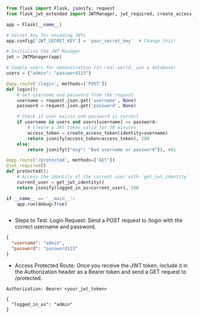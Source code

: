 ```python

from flask import Flask, jsonify, request
from flask_jwt_extended import JWTManager, jwt_required, create_access_token, get_jwt_identity

app = Flask(__name__)

# Secret key for encoding JWTs
app.config['JWT_SECRET_KEY'] = 'your_secret_key'  # Change this!

# Initialize the JWT Manager
jwt = JWTManager(app)

# Sample users for demonstration (In real-world, use a database)
users = {"admin": "password123"}

@app.route('/login', methods=['POST'])
def login():
    # Get username and password from the request
    username = request.json.get('username', None)
    password = request.json.get('password', None)

    # Check if user exists and password is correct
    if username in users and users[username] == password:
        # Create a JWT token valid for 30 minutes
        access_token = create_access_token(identity=username)
        return jsonify(access_token=access_token), 200
    else:
        return jsonify({"msg": "Bad username or password"}), 401

@app.route('/protected', methods=['GET'])
@jwt_required()
def protected():
    # Access the identity of the current user with `get_jwt_identity`
    current_user = get_jwt_identity()
    return jsonify(logged_in_as=current_user), 200

if __name__ == '__main__':
    app.run(debug=True)



```


- Steps to Test:
 Login Request: Send a POST request to /login with the correct username and password.
```json
{
  "username": "admin",
  "password": "password123"
}

```
- Access Protected Route: Once you receive the JWT token, include it in the Authorization header as a Bearer token and send a GET request to /protected:
```
Authorization: Bearer <your_jwt_token>

{
  "logged_in_as": "admin"
}

```





